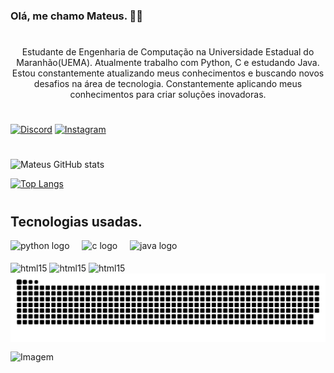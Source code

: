 
<!--
**mateuscd1/mateuscd1** is a ✨ _special_ ✨ repository because its `README.md` (this file) appears on your GitHub profile.

Here are some ideas to get you started:

- 🔭 I’m currently working on ...
- 🌱 I’m currently learning ...
- 👯 I’m looking to collaborate on ...
- 🤔 I’m looking for help with ...
- 💬 Ask me about ...
- 📫 How to reach me: ...
- 😄 Pronouns: ...
- ⚡ Fun fact: ...
-->

### Olá, me chamo Mateus. 🖐🏻

#

<p align="center">Estudante de Engenharia de Computação na Universidade Estadual do Maranhão(UEMA). Atualmente trabalho com Python, C e estudando Java.
Estou constantemente atualizando meus conhecimentos e buscando novos desafios na área de tecnologia. Constantemente aplicando meus conhecimentos para criar soluções inovadoras.
  
#

[![Discord](https://img.shields.io/badge/Discord-7289DA?style=for-the-badge&logo=discord&logoColor=white)](https://discord.com/channels/283288153815646208)
[![Instagram](https://img.shields.io/badge/Instagram-E4405F?style=for-the-badge&logo=instagram&logoColor=white)]()
#
![Mateus GitHub stats](https://github-readme-stats.vercel.app/api?username=mateuscd1&show_icons=true&theme=merko)

[![Top Langs](https://github-readme-stats.vercel.app/api/top-langs/?username=mateuscd1)](https://github.com/anuraghazra/github-readme-stats)
#
## Tecnologias usadas.
<div align="left">
  <img src="https://cdn.jsdelivr.net/gh/devicons/devicon/icons/python/python-original.svg" height="40" alt="python logo"  />
  <img width="12" />
  <img src="https://cdn.jsdelivr.net/gh/devicons/devicon/icons/c/c-original.svg" height="40" alt="c logo"  />
  <img width="12" />
  <img src="https://cdn.jsdelivr.net/gh/devicons/devicon/icons/java/java-original.svg" height="40" alt="java logo"  />
</div>

<div style=><br/>
    <img align="center" alt="html15" src="https://img.shields.io/badge/Python-14354C?style=for-the-badge&logo=python&logoColor=white">
    <img align="center" alt="html15" src="https://img.shields.io/badge/C-00599C?style=for-the-badge&logo=c&logoColor=white">
    <img align="center" alt="html15" src="https://img.shields.io/badge/Java-ED8B00?style=for-the-badge&logo=openjdk&logoColor=white">

</div>


<picture align="center">
  <source media="(prefers-color-scheme: dark)" srcset="https://raw.githubusercontent.com/mateuscd1/mateuscd1/output/github-contribution-grid-snake-dark.svg">
  <source media="(prefers-color-scheme: light)" srcset="https://raw.githubusercontent.com/mateuscd1/mateuscd1/output/github-contribution-grid-snake-dark.svg">
  <img align="center" alt="github contribution grid snake animation" src="https://raw.githubusercontent.com/mateuscd1/mateuscd1/output/github-contribution-grid-snake.svg">
</picture>

<!-- GIF -->
<p align="left">
  <img align="center" src="https://github.com/VariableBee/VariableBee/assets/77739311/4e9f41af-6b57-49a7-b15a-74322e96b4d7" alt="Imagem">
</p>
